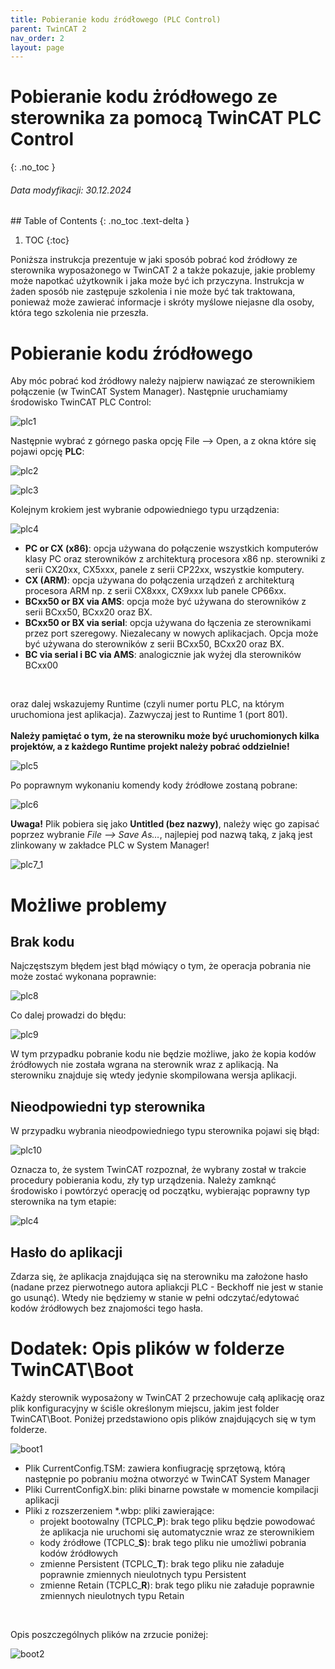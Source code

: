 ```yaml
---
title: Pobieranie kodu źródłowego (PLC Control)
parent: TwinCAT 2
nav_order: 2
layout: page
---
```



# Pobieranie kodu żródłowego ze sterownika za pomocą TwinCAT PLC Control
{: .no_toc }
<h6> Data modyfikacji: 30.12.2024 </h6>
## Table of Contents
{: .no_toc .text-delta }

1. TOC
{:toc}

Poniższa instrukcja prezentuje w jaki sposób pobrać kod źródłowy ze sterownika wyposażonego w TwinCAT 2 a także pokazuje, jakie problemy może napotkać użytkownik i jaka może być ich przyczyna.
Instrukcja w żaden sposób nie zastępuje szkolenia i nie może być tak traktowana, ponieważ może zawierać informacje i skróty myślowe niejasne dla osoby, która tego szkolenia nie przeszła.

# Pobieranie kodu źródłowego
Aby móc pobrać kod źródłowy należy najpierw nawiązać ze sterownikiem połączenie (w TwinCAT System Manager). Następnie uruchamiamy środowisko TwinCAT PLC Control:

![plc1](https://ba-pl.github.io/wiki/assets/images/plc1.png "plc1")

Następnie wybrać z górnego paska opcję File --> Open, a z okna które się pojawi opcję **PLC**:

![plc2](https://ba-pl.github.io/wiki/assets/images/plc2.png "plc2")

![plc3](https://ba-pl.github.io/wiki/assets/images/plc3.png "plc3")

Kolejnym krokiem jest wybranie odpowiedniego typu urządzenia:

![plc4](https://ba-pl.github.io/wiki/assets/images/plc4.png "plc4")

- **PC or CX (x86)**: opcja używana do połączenie wszystkich komputerów klasy PC oraz sterowników z architekturą procesora x86 np. sterowniki z serii CX20xx, CX5xxx, panele z serii CP22xx, wszystkie komputery.
- **CX (ARM)**: opcja używana do połączenia urządzeń z architekturą procesora ARM np. z serii CX8xxx, CX9xxx lub panele CP66xx.
- **BCxx50 or BX via AMS**: opcja może być używana do sterowników z serii BCxx50, BCxx20 oraz BX.
- **BCxx50 or BX via serial**: opcja używana do łączenia ze sterownikami przez port szeregowy. Niezalecany w nowych aplikacjach. Opcja może być używana do sterowników z serii BCxx50, BCxx20 oraz BX.
- **BC via serial i BC via AMS**: analogicznie jak wyżej dla sterowników BCxx00
<br>

oraz dalej wskazujemy Runtime (czyli numer portu PLC, na którym uruchomiona jest aplikacja). Zazwyczaj jest to Runtime 1 (port 801).
<br>
<br>
**Należy pamiętać o tym, że na sterowniku może być uruchomionych kilka projektów, a z każdego Runtime projekt należy pobrać oddzielnie!**

![plc5](https://ba-pl.github.io/wiki/assets/images/plc5.png "plc5")

Po poprawnym wykonaniu komendy kody źródłowe zostaną pobrane:

![plc6](https://ba-pl.github.io/wiki/assets/images/plc6.png "plc6")

**Uwaga!** Plik pobiera się jako **Untitled (bez nazwy)**, należy więc go zapisać poprzez wybranie *File --> Save As…*, najlepiej pod nazwą taką, z jaką jest zlinkowany w zakładce PLC w System Manager!

![plc7_1](https://ba-pl.github.io/wiki/assets/images/plc7_1.png "plc7_1")

# Możliwe problemy 

## Brak kodu
Najczęstszym błędem jest błąd mówiący o tym, że operacja pobrania nie może zostać wykonana poprawnie:

![plc8](https://ba-pl.github.io/wiki/assets/images/plc8.png "plc8")

Co dalej prowadzi do błędu:

![plc9](https://ba-pl.github.io/wiki/assets/images/plc9.png "plc9")

W tym przypadku pobranie kodu nie będzie możliwe, jako że kopia kodów źródłowych nie została wgrana na sterownik wraz z aplikacją. Na sterowniku znajduje się wtedy jedynie skompilowana wersja aplikacji. 

## Nieodpowiedni typ sterownika
W przypadku wybrania nieodpowiedniego typu sterownika pojawi się błąd:

![plc10](https://ba-pl.github.io/wiki/assets/images/plc10.png "plc10")

Oznacza to, że system TwinCAT rozpoznał, że wybrany został w trakcie procedury pobierania kodu, zły typ urządzenia. Należy zamknąć środowisko i powtórzyć operację od początku, wybierając poprawny typ sterownika na tym etapie:

![plc4](https://ba-pl.github.io/wiki/assets/images/plc4.png "plc4")

## Hasło do aplikacji
Zdarza się, że aplikacja znajdująca się na sterowniku ma założone hasło (nadane przez pierwotnego autora apliakcji PLC - Beckhoff nie jest w stanie go usunąć). Wtedy nie będziemy w stanie w pełni odczytać/edytować kodów źródłowych bez znajomości tego hasła. 

# Dodatek: Opis plików w folderze TwinCAT\Boot

Każdy sterownik wyposażony w TwinCAT 2 przechowuje całą aplikację oraz plik konfiguracyjny w ściśle określonym miejscu, jakim jest folder TwinCAT\Boot. Poniżej przedstawiono opis plików znajdujących się w tym folderze.

![boot1](https://ba-pl.github.io/wiki/assets/images/boot1.png "boot1")

- Plik CurrentConfig.TSM: zawiera konfiugrację sprzętową, którą następnie po pobraniu można otworzyć w TwinCAT System Manager
- Pliki CurrentConfigX.bin: pliki binarne powstałe w momencie kompilacji aplikacji
- Pliki z rozszerzeniem \*.wbp: pliki zawierające: 
	- projekt bootowalny (TCPLC_**P**):  brak tego pliku będzie powodować że aplikacja nie uruchomi się automatycznie wraz ze sterownikiem
	- kody źródłowe (TCPLC_**S**): brak tego pliku nie umożliwi pobrania kodów źródłowych
	- zmienne Persistent (TCPLC_**T**): brak tego pliku nie załaduje poprawnie zmiennych nieulotnych typu Persistent 
	- zmienne Retain (TCPLC_**R**): brak tego pliku nie załaduje poprawnie zmiennych nieulotnych typu Retain
	
<br>

Opis poszczególnych plików na zrzucie poniżej:

![boot2](https://ba-pl.github.io/wiki/assets/images/boot2.png "boot2")